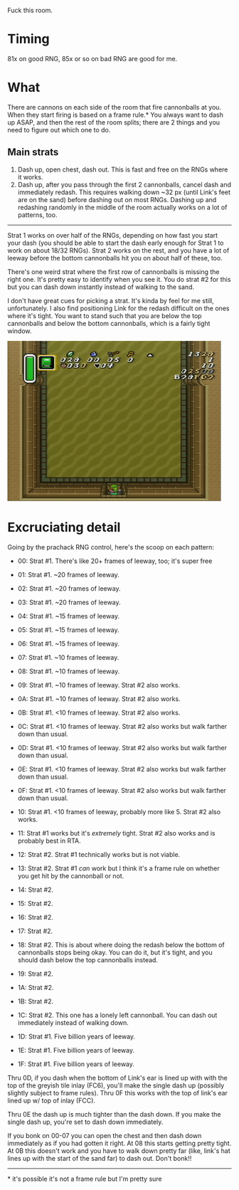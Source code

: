 Fuck this room.

# Timing

81x on good RNG, 85x or so on bad RNG are good for me.

# What

There are cannons on each side of the room that fire cannonballs at you. When they start firing is based on a frame rule.\* You always want to dash up ASAP, and then the rest of the room splits; there are 2 things and you need to figure out which one to do.


## Main strats

1. Dash up, open chest, dash out. This is fast and free on the RNGs where it works.
2. Dash up, after you pass through the first 2 cannonballs, cancel dash and immediately redash. This requires walking down ~32 px (until Link's feet are on the sand) before dashing out on most RNGs. Dashing up and redashing randomly in the middle of the room actually works on a lot of patterns, too.

----

Strat 1 works on over half of the RNGs, depending on how fast you start your dash (you should be able to start the dash early enough for Strat 1 to work on about 18/32 RNGs). Strat 2 works on the rest, and you have a lot of leeway before the bottom cannonballs hit you on about half of these, too.

There's one weird strat where the first row of cannonballs is missing the right one. It's pretty easy to identify when you see it. You do strat #2 for this but you can dash down instantly instead of walking to the sand.

I don't have great cues for picking a strat. It's kinda by feel for me still, unfortunately. I also find positioning Link for the redash difficult on the ones where it's tight. You want to stand such that you are below the top cannonballs and below the bottom cannonballs, which is a fairly tight window.

![cannonballs_gif](cannonballs.gif)


# Excruciating detail

Going by the prachack RNG control, here's the scoop on each pattern:

* 00: Strat #1. There's like 20+ frames of leeway, too; it's super free
* 01: Strat #1. ~20 frames of leeway.
* 02: Strat #1. ~20 frames of leeway.
* 03: Strat #1. ~20 frames of leeway.
* 04: Strat #1. ~15 frames of leeway.
* 05: Strat #1. ~15 frames of leeway.
* 06: Strat #1. ~15 frames of leeway.
* 07: Strat #1. ~10 frames of leeway.
* 08: Strat #1. ~10 frames of leeway.
* 09: Strat #1. ~10 frames of leeway.
      Strat #2 also works.
* 0A: Strat #1. ~10 frames of leeway.
      Strat #2 also works.
* 0B: Strat #1. <10 frames of leeway.
      Strat #2 also works.
* 0C: Strat #1. <10 frames of leeway.
      Strat #2 also works but walk farther down than usual.
* 0D: Strat #1. <10 frames of leeway.
      Strat #2 also works but walk farther down than usual.
* 0E: Strat #1. <10 frames of leeway.
      Strat #2 also works but walk farther down than usual.
* 0F: Strat #1. <10 frames of leeway.
      Strat #2 also works but walk farther down than usual.
* 10: Strat #1. <10 frames of leeway, probably more like 5.
      Strat #2 also works.
* 11: Strat #1 works but it's _extremely_ tight.
      Strat #2 also works and is probably best in RTA.

* 12: Strat #2. 
      Strat #1 technically works but is not viable.
* 13: Strat #2.
      Strat #1 *can* work but I think it's a frame rule on whether you get hit by the cannonball or not.
* 14: Strat #2.
* 15: Strat #2.
* 16: Strat #2.
* 17: Strat #2.
* 18: Strat #2. This is about where doing the redash below the bottom of cannonballs stops being okay. You can do it, but it's tight, and you should dash below the top cannonballs instead.
* 19: Strat #2.
* 1A: Strat #2.
* 1B: Strat #2.
* 1C: Strat #2. This one has a lonely left cannonball. You can dash out immediately instead of walking down.

* 1D: Strat #1. Five billion years of leeway.
* 1E: Strat #1. Five billion years of leeway.
* 1F: Strat #1. Five billion years of leeway.

Thru 0D, if you dash when the bottom of Link's ear is lined up with with the top of the greyish tile inlay (FC6), you'll make the single dash up (possibly slightly subject to frame rules). Thru 0F this works with the top of link's ear lined up w/ top of inlay (FCC).

Thru 0E the dash up is much tighter than the dash down. If you make the single dash up, you're set to dash down immediately.

If you bonk on 00-07 you can open the chest and then dash down immediately as if you had gotten it right. At 08 this starts getting pretty tight. At 0B this doesn't work and you have to walk down pretty far (like, link's hat lines up with the start of the sand far) to dash out. Don't bonk!!

----

\* it's possible it's not a frame rule but I'm pretty sure
